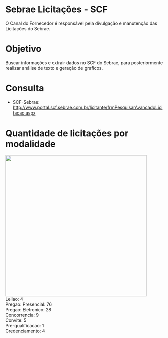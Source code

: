 # Sebrae Licitações - SCF
O Canal do Fornecedor é responsável pela divulgação e manutenção das Licitações do Sebrae.

# Objetivo
Buscar informações e extrair dados no SCF do Sebrae, para posteriormente realizar análise de texto e geração de graficos.

# Consulta
* SCF-Sebrae: http://www.portal.scf.sebrae.com.br/licitante/frmPesquisarAvancadoLicitacao.aspx



# Quantidade de licitações por modalidade

<img height="450px" src="https://github.com/jh00nbr/sebrae_licitacoes_crawler/raw/master/graficos/quantidade_licitacao_por_modalidade.png"></img><br>
Leilao: 4<br>
Pregao: Presencial: 76<br>
Pregao: Eletronico: 28<br>
Concorrencia: 9<br>
Convite: 5<br>
Pre-qualificacao: 1<br>
Credenciamento: 4
 

